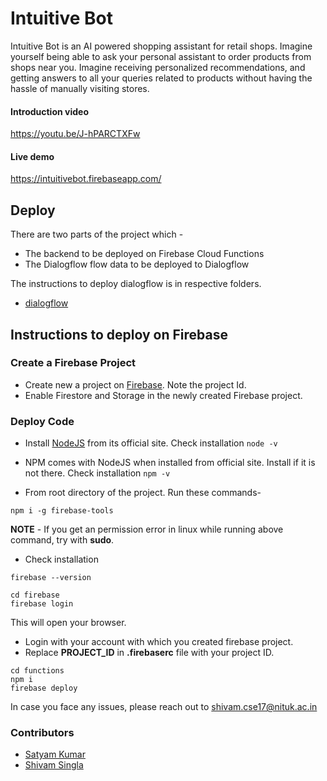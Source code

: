 # Intuitive Bot

Intuitive Bot is an AI powered shopping assistant for retail shops. Imagine yourself being able to ask your personal assistant to order products from shops near you. Imagine receiving personalized recommendations, and getting answers to all your queries related to products without having the hassle of manually visiting stores.

#### Introduction video  
https://youtu.be/J-hPARCTXFw

#### Live demo 
https://intuitivebot.firebaseapp.com/

## Deploy

There are two parts of the project which - 
* The backend to be deployed on Firebase Cloud Functions
* The Dialogflow flow data to be deployed to Dialogflow

The instructions to deploy dialogflow is in respective folders.
* [dialogflow](./dialogflow)


## Instructions to deploy on Firebase
### Create a Firebase Project
* Create new a project on [Firebase](https://console.firebase.google.com). Note the project Id.
* Enable Firestore and Storage in the newly created Firebase project.

### Deploy Code
* Install [NodeJS](https://nodejs.org/en/download/) from its official site.
    Check installation
    `node -v`
* NPM comes with NodeJS when installed from official site. Install if it is not there.
    Check installation
    `npm -v`
    
* From root directory of the project. Run these commands-
```
npm i -g firebase-tools
```
**NOTE** - If you get an permission error in linux while running above command, try with **sudo**.
* Check installation
```
firebase --version
```
```
cd firebase
firebase login
```
This will open your browser.
* Login with your account with which you created firebase project.
* Replace **PROJECT_ID** in **.firebaserc** file with your project ID.

```
cd functions
npm i
firebase deploy
```
In case you face any issues, please reach out to shivam.cse17@nituk.ac.in 

### Contributors
* [Satyam Kumar](https://linkedin.com/in/satyamcse/)
* [Shivam Singla](https://linkedin.com/in/singla-shivam/)
